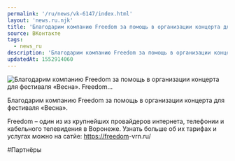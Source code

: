 ```yaml
---
permalink: '/ru/news/vk-6147/index.html'
layout: 'news.ru.njk'
title: 'Благодарим компанию Freedom за помощь в организации концерта для фестиваля «Весна».    Freedom…'
source: ВКонтакте
tags:
  - news_ru
description: 'Благодарим компанию Freedom за помощь в организации концерта для фестиваля «Весна».    Freedom…'
updatedAt: 1552914060
---
```

![Благодарим компанию Freedom за помощь в организации концерта для фестиваля «Весна».    Freedom…](https://sun9-41.userapi.com/impf/c851028/v851028251/e0129/f3BewXLN8dI.jpg?size=1280x960&quality=96&sign=e6d5489ad621db0ad29a8d47e66b8dac&c_uniq_tag=1ywzXKLDn7NWtfbXbC826uM3708yJphSTzjgxoUIZnY&type=album)

Благодарим компанию Freedom за помощь в организации концерта для фестиваля «Весна».

Freedom – один из из крупнейших провайдеров интернета, телефонии и кабельного телевидения в Воронеже. Узнать больше об их тарифах и услугах можно на сатйе: [https://freedom](https://freedom)-vrn.ru/

#Партнёры
